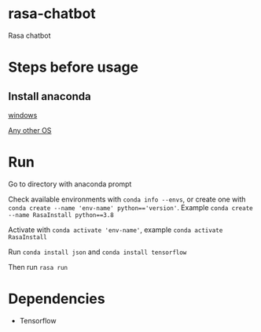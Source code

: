 # rasa-chatbot

Rasa chatbot

# Steps before usage

## Install anaconda

[windows](https://www.anaconda.com/products/individual#windows)

[Any other OS](https://docs.anaconda.com/anaconda/install/)

# Run
Go to directory with anaconda prompt

Check available environments with `conda info --envs`, or create one with `conda create --name 'env-name' python=='version'`. Example `conda create --name RasaInstall python==3.8`

Activate with `conda activate 'env-name'`, example `conda activate RasaInstall`

Run `conda install json` and `conda install tensorflow`

Then run `rasa run`

# Dependencies

* Tensorflow
